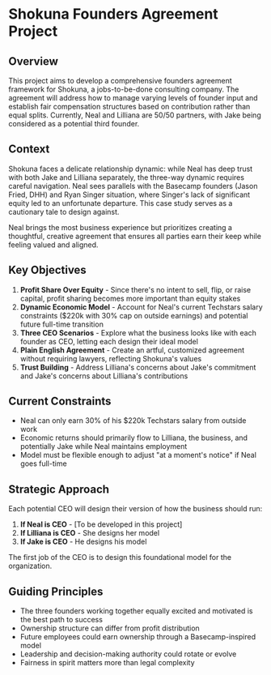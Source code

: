 # Shokuna Founders Agreement Project

## Overview
This project aims to develop a comprehensive founders agreement framework for Shokuna, a jobs-to-be-done consulting company. The agreement will address how to manage varying levels of founder input and establish fair compensation structures based on contribution rather than equal splits. Currently, Neal and Lilliana are 50/50 partners, with Jake being considered as a potential third founder.

## Context
Shokuna faces a delicate relationship dynamic: while Neal has deep trust with both Jake and Lilliana separately, the three-way dynamic requires careful navigation. Neal sees parallels with the Basecamp founders (Jason Fried, DHH) and Ryan Singer situation, where Singer's lack of significant equity led to an unfortunate departure. This case study serves as a cautionary tale to design against.

Neal brings the most business experience but prioritizes creating a thoughtful, creative agreement that ensures all parties earn their keep while feeling valued and aligned.

## Key Objectives
1. **Profit Share Over Equity** - Since there's no intent to sell, flip, or raise capital, profit sharing becomes more important than equity stakes
2. **Dynamic Economic Model** - Account for Neal's current Techstars salary constraints ($220k with 30% cap on outside earnings) and potential future full-time transition
3. **Three CEO Scenarios** - Explore what the business looks like with each founder as CEO, letting each design their ideal model
4. **Plain English Agreement** - Create an artful, customized agreement without requiring lawyers, reflecting Shokuna's values
5. **Trust Building** - Address Lilliana's concerns about Jake's commitment and Jake's concerns about Lilliana's contributions

## Current Constraints
- Neal can only earn 30% of his $220k Techstars salary from outside work
- Economic returns should primarily flow to Lilliana, the business, and potentially Jake while Neal maintains employment
- Model must be flexible enough to adjust "at a moment's notice" if Neal goes full-time

## Strategic Approach
Each potential CEO will design their version of how the business should run:
1. **If Neal is CEO** - [To be developed in this project]
2. **If Lilliana is CEO** - She designs her model
3. **If Jake is CEO** - He designs his model

The first job of the CEO is to design this foundational model for the organization.

## Guiding Principles
- The three founders working together equally excited and motivated is the best path to success
- Ownership structure can differ from profit distribution
- Future employees could earn ownership through a Basecamp-inspired model
- Leadership and decision-making authority could rotate or evolve
- Fairness in spirit matters more than legal complexity